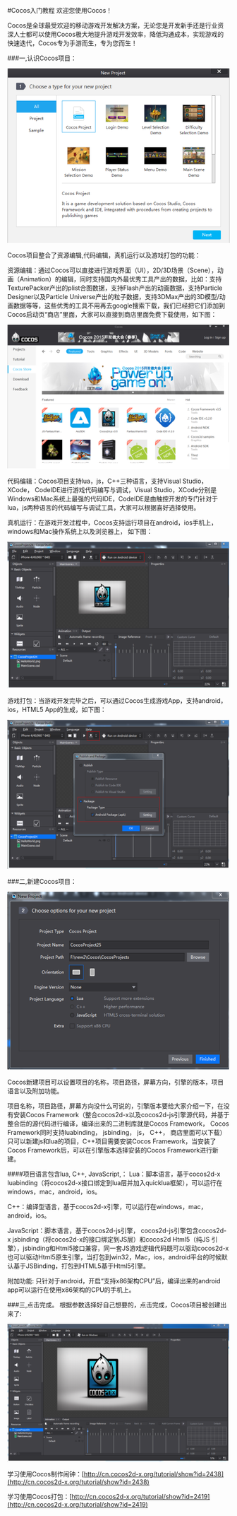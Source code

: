 #Cocos入门教程
欢迎您使用Cocos！

Cocos是全球最受欢迎的移动游戏开发解决方案，无论您是开发新手还是行业资深人士都可以使用Cocos极大地提升游戏开发效率，降低沟通成本，实现游戏的快速迭代，Cocos专为手游而生，专为您而生！

###一,认识Cocos项目：

![image](res/image001.png)

Cocos项目整合了资源编辑,代码编辑，真机运行以及游戏打包的功能：

资源编辑：通过Cocos可以直接进行游戏界面（UI），2D/3D场景（Scene），动画（Animation）的编辑，同时支持国内外最优秀工具产出的数据，比如：支持TexturePacker产出的plist合图数据，支持Flash产出的动画数据，支持Particle Designer以及Particle Universe产出的粒子数据，支持3DMax产出的3D模型/动画数据等等，这些优秀的工具不用再去google搜索下载，我们已经把它们添加到Cocos启动页“商店”里面，大家可以直接到商店里面免费下载使用，如下图：

![image](res/image002.png)

代码编辑：Cocos项目支持lua，js，C++三种语言，支持Visual Studio， XCode， CodeIDE进行游戏代码编写与调试，Visual Studio，XCode分别是Windows和Mac系统上最强的代码IDE，CodeIDE是由触控开发的专门针对于lua，js两种语言的代码编写与调试工具，大家可以根据喜好选择使用。

真机运行：在游戏开发过程中，Cocos支持运行项目在android，ios手机上，windows和Mac操作系统上以及浏览器上， 如下图：

![image](res/image003.png)

游戏打包：当游戏开发完毕之后，可以通过Cocos生成游戏App，支持android，ios，HTML5 App的生成，如下图：

![image](res/image004.png)


###二,新建Cocos项目：

![image](res/image005.png)
 
Cocos新建项目可以设置项目的名称，项目路径，屏幕方向，引擎的版本，项目语言以及附加功能。

项目名称，项目路径，屏幕方向没什么可说的，引擎版本要给大家介绍一下，在没有安装Cocos Framework（整合cocos2d-x以及cocos2d-js引擎源代码，并基于整合后的源代码进行编译，编译出来的二进制库就是Cocos Framework， Cocos Framework同时支持luabinding， jsbinding， js， C++， 商店里面可以下载）只可以新建js和lua的项目，C++项目需要安装Cocos Framework，当安装了Cocos Framework后，可以在引擎版本选择安装的Cocos Framework进行新建。

####项目语言包含lua, C++, JavaScript,：
  Lua：脚本语言，基于cocos2d-x luabinding（将cocos2d-x接口绑定到lua层并加入quicklua框架），可以运行在windows，mac，android，ios。

  C++：编译型语言，基于cocos2d-x引擎，可以运行在windows，mac，android，ios。

  JavaScript：脚本语言，基于cocos2d-js引擎， cocos2d-js引擎包含cocos2d-x jsbinding（将cocos2d-x的接口绑定到JS层）和cocos2d Html5（纯JS 引擎），jsbinding和Html5接口兼容，同一套JS游戏逻辑代码既可以驱动cocos2d-x也可以驱动Html5原生引擎，当打包到win32，Mac，ios，android平台的时候默认基于JSBinding，打包到HTML5基于Html5引擎。

附加功能: 只针对于android，开启“支持x86架构CPU”后，编译出来的android app可以运行在使用x86架构的CPU的手机上。

###三,点击完成。
   根据参数选择好自己想要的，点击完成，Cocos项目被创建出来了:

![image](res/image006.png)

   学习使用Cocos制作闹钟：[http://cn.cocos2d-x.org/tutorial/show?id=2438](http://cn.cocos2d-x.org/tutorial/show?id=2438)

   学习使用Cocos打包：[http://cn.cocos2d-x.org/tutorial/show?id=2419](http://cn.cocos2d-x.org/tutorial/show?id=2419)

